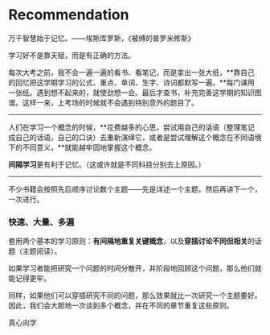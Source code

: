 # Recommendation 



万千智慧始于记忆。——埃斯库罗斯，《被缚的普罗米修斯》



学习好不是靠天赋，而是有正确的方法。

每次大考之前，我不会一遍一遍的看书、看笔记，而是拿出一张大纸，**靠自己的回忆把这学期学习的公式、重点、单词、生字、诗词都默写一遍。**每门课用一张纸。遇到想不起来的，就使劲想一会。最后才查书，补充完善这学期的知识图谱。这样一来，上考场的时候就不会遇到特别意外的题目了。

-----

人们在学习一个概念的时候，**花费越多的心思，尝试用自己的话语（整理笔记成自己的话语，自己的口诀）去重新演绎它，或者是尝试理解这个概念在不同语境下的不同意义，**就能越牢固地掌握这个概念。



**间隔学习**更有利于记忆。（这或许就是不同科目分别去上原因。）

------



不少书籍会按照先后顺序讨论数个主题——先是详述一个主题，然后再讲下一个，一次进行。

### 快速、大量、多遍

套用两个基本的学习原则：**有间隔地重复关键概念**，以及**穿插讨论******不同但相关****的话题（主题阅读）。



如果学习者能把研究一个问题的时间分散开，并阶段地回顾这个问题，那么他们就能记得更牢。

同样，如果他们可以穿插研究不同的问题，那么效果就比一次研究一个主题要好。因此，我们会大胆地一次谈到多个概念，并在不同的章节重复这些原则。



真心向学



